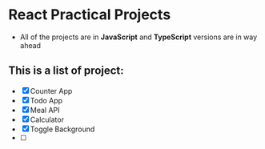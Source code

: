 # React Practical Projects

- All of the projects are in **JavaScript** and  **TypeScript** versions are in way ahead

## This is a list of project:

- [x] Counter App
- [x] Todo App
- [x] Meal API 
- [x] Calculator
- [x] Toggle Background
- [ ] 